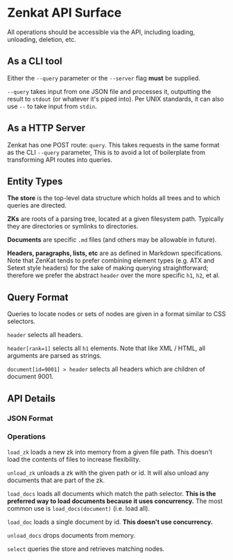 # Zenkat API Surface

All operations should be accessible via the API, including loading, unloading, deletion, etc.

## As a CLI tool

Either the `--query` parameter or the `--server` flag **must** be supplied.

`--query` takes input from one JSON file and processes it, outputting the result to `stdout` (or whatever it's piped into). Per UNIX standards, it can also use `--` to take input from `stdin`.

## As a HTTP Server

Zenkat has one POST route: `query`. This takes requests in the same format as the CLI `--query` parameter, This is to avoid a lot of boilerplate from transforming API routes into queries.

## Entity Types

**The store** is the top-level data structure which holds all trees and to which queries are directed.

**ZKs** are roots of a parsing tree, located at a given filesystem path. Typically they are directories or symlinks to directories.

**Documents** are specific `.md` files (and others may be allowable in future).

**Headers, paragraphs, lists, etc** are as defined in Markdown specifications. Note that ZenKat tends to prefer combining element types (e.g. ATX and Setext style headers) for the sake of making querying straightforward; therefore we prefer the abstract `header` over the more specific `h1`, `h2`, et al.

## Query Format

Queries to locate nodes or sets of nodes are given in a format similar to CSS selectors.

`header` selects all headers.

`header[rank=1]` selects all `h1` elements. Note that like XML / HTML, all arguments are parsed as strings.

`document[id=9001] > header` selects all headers which are children of document 9001.

## API Details

### JSON Format

### Operations

`load_zk` loads a new zk into memory from a given file path. This doesn't load the contents of files to increase flexibility.

`unload_zk` unloads a zk with the given path or id. It will also unload any documents that are part of the zk.

`load_docs` loads all documents which match the path selector. **This is the preferred way to load documents because it uses concurrency.** The most common use is `load_docs(document)` (i.e. load all).

`load_doc` loads a single document by id. **This doesn't use concurrency.**

`unload_docs` drops documents from memory.

`select` queries the store and retrieves matching nodes.
